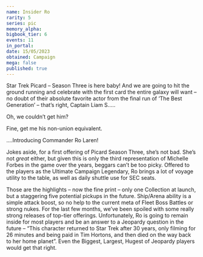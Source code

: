 ```yaml
---
name: Insider Ro
rarity: 5
series: pic
memory_alpha:
bigbook_tier: 6
events: 11
in_portal:
date: 15/05/2023
obtained: Campaign
mega: false
published: true
---
```


Star Trek Picard – Season Three is here baby!  And we are going to hit the ground running and celebrate with the first card the entire galaxy will want – no doubt of their absolute favorite actor from the final run of ‘The Best Generation’ – that’s right, Captain Liam S.....

Oh, we couldn’t get him?

Fine, get me his non-union equivalent.

....Introducing Commander Ro Laren! 

Jokes aside, for a first offering of Picard Season Three, she’s not bad.  She’s not *great* either, but given this is only the third representation of Michelle Forbes in the game over the years, beggars can’t be too picky.  Offered to the players as the Ultimate Campaign Legendary, Ro brings a lot of voyage utility to the table, as well as daily shuttle use for SEC seats.  

Those are the highlights – now the fine print – only one Collection at launch, but a staggering five potential pickups in the future.  Ship/Arena ability is a simple attack boost, so no help to the current meta of Fleet Boss Battles or strong nukes.  For the last few months, we’ve been spoiled with some really strong releases of top-tier offerings.  Unfortunately, Ro is going to remain inside for most players and be an answer to a Jeopardy question in the future – “This character returned to Star Trek after 30 years, only filming for 26 minutes and being paid in Tim Hortons, and then died on the way back to her home planet”.  Even the Biggest, Largest, Hugest of Jeopardy players would get that right.
